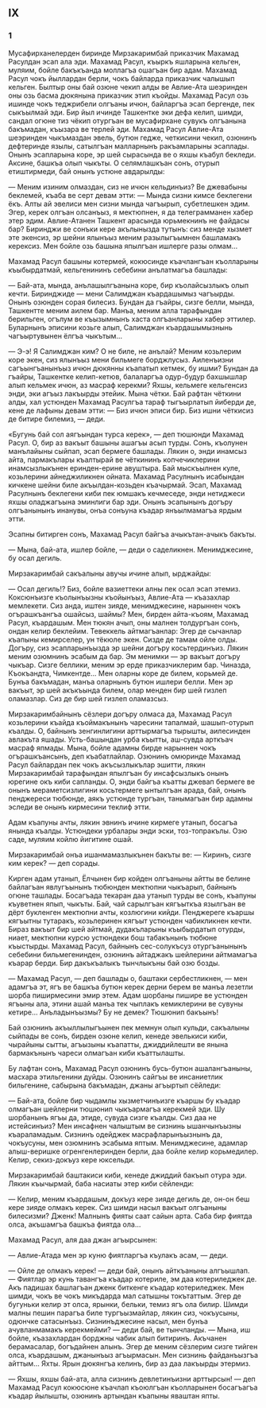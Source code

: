 ## IX

### 1

Мусафирханелерден биринде Мирзакаримбай приказчик Махамад Расулдан эсап ала эди.
Махамад Расул, къыркъ яшларына кельген, муляим, бойле бакъкъанда моллагъа ошагъан бир адам.
Махамад Расул чокъ йыллардан берли, чокъ байларда приказчик чалышып кельген.
Былтыр оны бай озюне чекип алды ве Авлие-Ата шеэринден оны озь басма дюкянына приказчик этип къойды.
Махамад Расул озь ишинде чокъ теджрибели олгъаны ичюн, байларгъа эсап бергенде, пек сыкъылмай эди.
Бир йыл ичинде Ташкентке эки дефа келип, шимди, сандал огюне тиз чёкип отургъан ве мусафирхане сувукъ олгъанына бакъмадан, къызара ве терлей эди.
Махамад Расул Авлие-Ата шеэринден чыкъмаздан эвель, бутюн гедже, четкисини чекип, озюнинъ дефтеринде язылы, сатылгъан малларнынъ ракъамларыны эсаплады.
Онынъ эсапларына коре, эр шей сырасында ве о яхшы къабул бекледи.
Аксине, башкъа олып чыкъты.
О селямлашкъан сонъ, отурып етиштирмеди, бай онынъ устюне авдарылды:

— Меним изиним олмаздан, сиз не ичюн кельдинъиз?
Ве джевабыны беклемей, къаба ве серт девам этти:
— Мында сизни кимсе беклегени ёкъ.
Алты ай эвелиси мен сизни мында чагъырып, субетлешкен эдим.
Эгер, керек олгъан олсанъыз, я мектюпнен, я да телеграмманен хабер этер эдим.
Авлие-Атанен Ташкент арасында юрьмекнинъ не файдасы бар?
Биринджи ве сонъки кере акълынызда тутынъ: сиз менде хызмет эте экенсиз, эр шейни ялынъыз меним разылыгъымнен башламакъ керексиз.
Мен бойле озь башына япылгъан ишлерге разы олмам...

Махамад Расул башыны котермей, кокюсинде къачлангъан къолларыны къыбырдатмай, кельгенининъ себебини анълатмагъа башлады:

— Бай-ата, мында, анълашылгъанына коре, бир къолайсызлыкъ олып кечти.
Биринджиде — мени Салимджан къардашымыз чагъырды.
Онынъ озюнден сорая билесиз.
Бундан да гъайры, сизге белли, мында, Ташкентте меним аилем бар.
Манъа, меним алла тарафындан берильген, огълум ве къызымнынъ хаста олгъанларыны хабер эттилер.
Буларнынъ эписини козьге алып, Салимджан къардашымызнынь чагъыртувынен ёлгъа чыкътым...

— Э-э!
Я Салимджан ким?
О не биле, не анълай?
Меним козьлерим коре экен, сиз ялынъыз мени бильмеге борджлусыз.
Аиленъизни сагъынгъанынъыз ичюн дюкянны къапатып кетмек, бу ишми?
Бундан да гъайры, Ташкентке келип-кетюв, балаларгъа одур-будур бахшышлар алып кельмек ичюн, аз масраф керекми?
Яхшы, кельмеге кельгенсиз энди, эки агъыз лакъырды этейик.
Мына чётки.
Бай рафтан чёткини алды, хал устюнден Махамад Расулгъа тараф тыгъырлатып йиберди де, кене де лафыны девам этти:
— Биз ичюн эписи бир.
Биз ишни чёткисиз де битире билемиз, — деди.

«Бугунь бай сол аягъындан турса керек», — деп тюшюнди Махамад Расул.
О, бир аз вакъыт башыны ашагъы асып турды.
Сонъ, къолунен манълайыны сыйпап, эсап бермеге башлады.
Лякин о, энди инамсыз айта, пармакълары къалтырай ве чёткининъ копчечиклерини инамсызлыкънен еринден-ерине авуштыра.
Бай мыскъылнен куле, козьлерини айнеджиликнен ойната.
Махамад Расулнынъ исабындан кичкене шейни биле акъылдан-козьден къачырмай.
Эсап, Махамад Расулнынъ беклегени киби пек юмшакъ кечмеседе, энди нетиджеси яхшы оладжагъына эминлиги бар эди.
Онынъ эсапынынъ догъру олгъанынынъ инанувы, онъа сонъуна къадар янъылмамагъа ярдым этти.

Эсапны битирген сонъ, Махамад Расул байгъа ачыкътан-ачыкъ бакъты.

— Мына, бай-ата, ишлер бойле, — деди о саделикнен.
Менимджесине, бу осал дегиль.

Мирзакаримбай сакъалыны авучы ичине алып, ырджайды:

— Осал дегиль!?
Биз, бойле вазиеттеки алны пек осал эсап этемиз.
Коксюнъизге къолынъызны къойынъыз, Авлие-Ата — къазахлар мемлекети.
Сиз анда, иштен зияде, менимджесине, нарыннен чокъ огърашкъангъа ошайсыз, шаймы?
Мен, бирден айта-къоям, Махамад Расул, къардашым.
Мен тюкян ачып, оны малнен толдургъан сонъ, ондан келир беклейим.
Тевеккель айтмагъанлар: Эгер де сычанлар къапыны кемирселер, ун тёкюле экен.
Сизде де тамам ойле олды.
Догъру, сиз эсапларынъызда эр шейни догъру косьтердинъиз.
Лякин меним озюмнинъ эсабым да бар.
Эм менимки — эр вакъыт догъру чыкъар.
Сизге беллики, меним эр ерде приказчиклерим бар.
Чиназда, Къокъандта, Чимкентде...
Мен оларны коре де билем, корьмей де.
Бунъа бакъмадан, манъа оларнынъ бутюн ишлери белли.
Мен эр вакъыт, эр шей акъкъында билем, олар менден бир шей гизлеп оламазлар.
Сиз де бир шей гизлеп оламазсыз.

Мирзакаримбайнынъ сёзлери догъру олмаса да, Махамад Расул козьлерини къайда къоймакънынъ чаресини тапалмай, шашып-отурып къалды.
О, байнынъ зенгинлигини арттырмагъа тырышты, аилесинден авлакъта яшады.
Усть-башындан урба къытты, аш-сувда арткъач масраф япмады.
Мына, бойле адамны бирде нарыннен чокъ огърашкъансынъ, деп къабатлайлар.
Озюнинъ омюринде Махамад Расул байлардан пек чокъ акъсызлыкълар эшитти, лякин Мирзакаримбай тарафындан япылгъан бу инсафсызлыкъ онынъ юрегине окъ киби сапланды.
О, энди байгъа къатты джевап бермеге ве онынъ мераметсизлигини косьтермеге ынтылгъан арада, бай, онынъ пенджереси тюбюнде, аякъ устюнде тургъан, танымагъан бир адамны эследи ве онынъ кирмесини теклиф этти.

Адам къапуны ачты, лякин эвнинъ ичине кирмеге утанып, босагъа янында къалды.
Устюндеки урбалары энди эски, тоз-топракълы.
Озю саде, муляим койлю йигитине ошай.

Мирзакаримбай онъа ишанмамазлыкънен бакъты ве:
— Киринъ, сизге ким керек? — деп сорады.

Кирген адам утанып, Ёлчынен бир койден олгъаныны айтты ве белине байлагъан явлугъынынъ тюбюнден мектюпни чыкъарып, байнынъ огюне ташлады.
Босагъада текаран даа утанып турды ве сонъ, къапуны къуветнен япып, чыкъты.
Бай, чай сарылгъан кягъыткъа язылгъан ве дёрт букленген мектюпни ачты, козлюгини кийди.
Пенджереге къаршы кягъытны тутаракъ, козьлеринен кягъыт устюнден чабикликнен кечти.
Бираз вакъыт бир шей айтмай, дудакъларыны къыбырдатып отурды, ниает, мектюпни курсю устюндеки бош табакънынъ тюбюне къыстырды.
Махамад Расул, байнынъ сес-солукъсуз отургъанынынъ себебини бильмегенинден, озюнинъ айтаджакъ шейлерини айтмамагъа къарар берди.
Бир дакъкъалыкъ тынчлыкъны бай озю бозды.

— Махамад Расул, — деп башлады о, баштаки сербестликнен, — мен адамгъа эт, ягъ ве башкъа бутюн керек дерни берем ве манъа лезетли шорба пиширмесини эмир этем.
Адам шорбаны пишире ве устюнден ягъыны ала, этини ашай манъа тек чыплакъ кемиклерини ве сувуны кетире...
Анъладынъызмы?
Бу не демек?
Тюшюнип бакъынъ!

Бай озюнинъ акъыллылыгъынен пек мемнун олып кульди, сакъалыны сыйпады ве сонъ, бирден озюне келип, кенеде эвелькиси киби, чырайыны сытты, агъызыны къапатты, джиддийлешти ве янына бармакънынъ чареси олмагъан киби къаттылашты.

Бу лафтан сонъ, Махамад Расул озюнинъ бусь-бутюн ашалангъаныны, масхара этильгенини дуйды.
Озюнинъ сайгъы ве инсаниетлик бильгенине, сабырына бакъмадан, джаны агъыртып сёйледи:

— Бай-ата, бойле бир чыдамлы хызметчинъизге къаршы бу къадар олмагъан шейлерни тюшюнип чыкъармагъа керекмей эди.
Шу шорбанынъ ягъы да, этиде, сувуда сизге къалды.
Сиз даа не истейсинъиз?
Мен инсафнен чалыштым ве сизнинь ышанчынъызны къараламадым.
Сизнинъ одейджек масрафларынъызнынъ да, чокъусуны, мен озюмнинъ эсабыма яптым.
Менимджесине, адамлар алыш-веришке огренгенлеринден берли, даа бойле келир корьмедилер.
Келир, секиз-докъуз кере юксельди.

Мирзакаримбай баштакиси киби, кенеде джиддий бакъып отура эди.
Лякин къычырмай, баба насиаты этер киби сёйленди:

— Келир, меним къардашым, докъуз кере зияде дегиль де, он-он беш кере зияде олмакъ керек.
Сиз шимди насыл вакъыт олгъаныны билесизми?
Дженк!
Малнынъ фияты саат сайын арта.
Саба бир фиятда олса, акъшамгъа башкъа фиятда ола...

Махамад Расул, аля даа джан агъырсынен:

— Авлие-Атада мен эр куню фиятларгъа къулакъ асам, — деди.

— Ойле де олмакъ керек! — деди бай, онынъ айткъаныны алгъышлап.
— Фиятлар эр кунь тавангъа къадар котериле, эм даа котериледжек де.
Акъ падишах башлагъан дженк биткенге къадар котериледжек.
Мен шимди, чокъ ве чокъ микъдарда мал сатышны токътаттым.
Эгер де бугуньки келир эт олса, ярынки, бельки, темиз ягъ ола билир.
Шимди малны пешин парагъа биле тургъызмайлар, лякин сиз, чокъусыны, одюнчке сатасынъыз.
Сизнинъджесине насыл, мен бунъа ачувланмамакъ керекмейми? — деди бай, ве тынчланды.
— Мына, иш бойле, къазахлардан борджны чабик алып битиринъ.
Акъчанен берамасалар, богъдайнен алынъ.
Эгер де меним сёзлерим сизге тийген олса, къардашым, джанынъыз агъырмасын.
Мен сизнинь файданъызгъа айттым...
Яхты.
Ярын дюкянгъа келинъ, бир аз даа лакъырды этермиз.

— Яхшы, яхшы бай-ата, алла сизнинъ девлетинъизни арттырсын! — деп Махамад Расул кокюсюне къачлап къоюлгъан къолларынен босагъагъа къадар йылышты, озюнинъ артындан къапыны яваштан япты.
